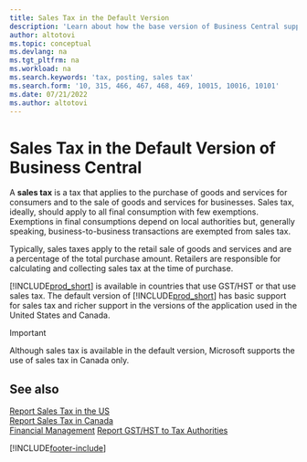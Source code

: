 ```yaml
---
title: Sales Tax in the Default Version
description: 'Learn about how the base version of Business Central supports sales tax, and get a description of the basic concept.'
author: altotovi
ms.topic: conceptual
ms.devlang: na
ms.tgt_pltfrm: na
ms.workload: na
ms.search.keywords: 'tax, posting, sales tax'
ms.search.form: '10, 315, 466, 467, 468, 469, 10015, 10016, 10101'
ms.date: 07/21/2022
ms.author: altotovi
---
```


# <a name="sales-tax-in-the-default-version-of-business-central"></a><a name="sales-tax-in-the-default-version-of-business-central"></a><a name="sales-tax-in-the-default-version-of-business-central"></a>Sales Tax in the Default Version of Business Central

A **sales tax** is a tax that applies to the purchase of goods and services for consumers and to the sale of goods and services for businesses. Sales tax, ideally, should apply to all final consumption with few exemptions. Exemptions in final consumptions depend on local authorities but, generally speaking, business-to-business transactions are exempted from sales tax.  

Typically, sales taxes apply to the retail sale of goods and services and are a percentage of the total purchase amount. Retailers are responsible for calculating and collecting sales tax at the time of purchase.  

[!INCLUDE[prod_short](includes/prod_short.md)] is available in countries that use GST/HST or that use sales tax. The default version of [!INCLUDE[prod_short](includes/prod_short.md)] has basic support for sales tax and richer support in the versions of the application used in the United States and Canada.

> [!IMPORTANT]
> Although sales tax is available in the default version, Microsoft supports the use of sales tax in Canada only.

## <a name="see-also"></a><a name="see-also"></a><a name="see-also"></a>See also

[Report Sales Tax in the US](localfunctionality/UnitedStates/us-sales-tax.md)  
[Report Sales Tax in Canada](localfunctionality/canada/ca-sales-tax.md)  
[Financial Management](finance.md)
[Report GST/HST to Tax Authorities](finance-how-report-vat.md)

[!INCLUDE[footer-include](includes/footer-banner.md)]
